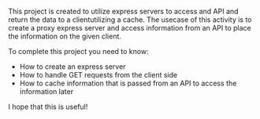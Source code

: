 This project is created to utilize express servers to access and API and 
return the data to a clientutilizing a cache.
The usecase of this activity is to create a proxy express server and access information from an API
to place the information on the given client.

To complete this project you need to know:
- How to create an express server
- How to handle GET requests from the client side
- How to cache information that is passed from an API to access the information later

I hope that this is useful!